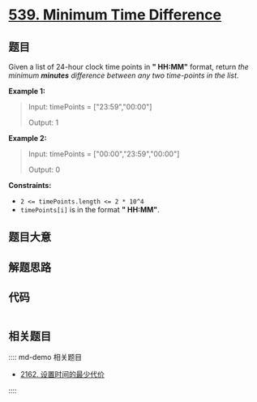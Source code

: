 # [539. Minimum Time Difference](https://leetcode.com/problems/minimum-time-difference/)

## 题目

Given a list of 24-hour clock time points in **" HH:MM"** format, return _the
minimum **minutes** difference between any two time-points in the list_.

**Example 1:**

> Input: timePoints = ["23:59","00:00"]
>
> Output: 1

**Example 2:**

> Input: timePoints = ["00:00","23:59","00:00"]
>
> Output: 0

**Constraints:**

- `2 <= timePoints.length <= 2 * 10^4`
- `timePoints[i]` is in the format **" HH:MM"**.

## 题目大意

## 解题思路

## 代码

```javascript

```

## 相关题目

:::: md-demo 相关题目

- [2162. 设置时间的最少代价](https://leetcode.com/problems/minimum-cost-to-set-cooking-time)

::::
